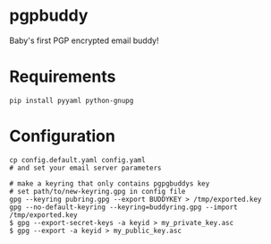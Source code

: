 # pgpbuddy
Baby's first PGP encrypted email buddy! 

# Requirements

    pip install pyyaml python-gnupg

# Configuration

    cp config.default.yaml config.yaml
    # and set your email server parameters
    
    # make a keyring that only contains pgpgbuddys key
    # set path/to/new-keyring.gpg in config file
    gpg --keyring pubring.gpg --export BUDDYKEY > /tmp/exported.key
    gpg --no-default-keyring --keyring=buddyring.gpg --import /tmp/exported.key
    $ gpg --export-secret-keys -a keyid > my_private_key.asc
    $ gpg --export -a keyid > my_public_key.asc
